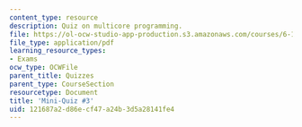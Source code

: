 ```yaml
---
content_type: resource
description: Quiz on multicore programming.
file: https://ol-ocw-studio-app-production.s3.amazonaws.com/courses/6-189-multicore-programming-primer-january-iap-2007/121687a2d86ecf47a24b3d5a28141fe4_quiz3.pdf
file_type: application/pdf
learning_resource_types:
- Exams
ocw_type: OCWFile
parent_title: Quizzes
parent_type: CourseSection
resourcetype: Document
title: 'Mini-Quiz #3'
uid: 121687a2-d86e-cf47-a24b-3d5a28141fe4
---
```

